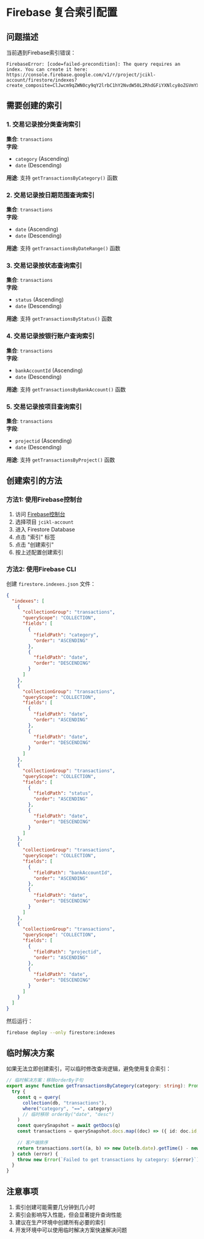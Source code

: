 # Firebase 复合索引配置

## 问题描述
当前遇到Firebase索引错误：
```
FirebaseError: [code=failed-precondition]: The query requires an index. You can create it here: https://console.firebase.google.com/v1/r/project/jcikl-account/firestore/indexes?create_composite=ClJwcm9qZWN0cy9qY2lrbC1hY2NvdW50L2RhdGFiYXNlcy8oZGVmYXVsdCkvY29sbGVjdGlvbkdyb3Vwcy90cmFuc2FjdGlvbnMvaW5kZXhlcy9fEAEaDAoIY2F0ZWdvcnkQARoICgRkYXRlEAIaDAoIX19uYW1lX18QAg
```

## 需要创建的索引

### 1. 交易记录按分类查询索引
**集合**: `transactions`  
**字段**: 
- `category` (Ascending)
- `date` (Descending)

**用途**: 支持 `getTransactionsByCategory()` 函数

### 2. 交易记录按日期范围查询索引
**集合**: `transactions`  
**字段**: 
- `date` (Ascending)
- `date` (Descending)

**用途**: 支持 `getTransactionsByDateRange()` 函数

### 3. 交易记录按状态查询索引
**集合**: `transactions`  
**字段**: 
- `status` (Ascending)
- `date` (Descending)

**用途**: 支持 `getTransactionsByStatus()` 函数

### 4. 交易记录按银行账户查询索引
**集合**: `transactions`  
**字段**: 
- `bankAccountId` (Ascending)
- `date` (Descending)

**用途**: 支持 `getTransactionsByBankAccount()` 函数

### 5. 交易记录按项目查询索引
**集合**: `transactions`  
**字段**: 
- `projectid` (Ascending)
- `date` (Descending)

**用途**: 支持 `getTransactionsByProject()` 函数

## 创建索引的方法

### 方法1: 使用Firebase控制台
1. 访问 [Firebase控制台](https://console.firebase.google.com/)
2. 选择项目 `jcikl-account`
3. 进入 Firestore Database
4. 点击 "索引" 标签
5. 点击 "创建索引"
6. 按上述配置创建索引

### 方法2: 使用Firebase CLI
创建 `firestore.indexes.json` 文件：

```json
{
  "indexes": [
    {
      "collectionGroup": "transactions",
      "queryScope": "COLLECTION",
      "fields": [
        {
          "fieldPath": "category",
          "order": "ASCENDING"
        },
        {
          "fieldPath": "date",
          "order": "DESCENDING"
        }
      ]
    },
    {
      "collectionGroup": "transactions",
      "queryScope": "COLLECTION",
      "fields": [
        {
          "fieldPath": "date",
          "order": "ASCENDING"
        },
        {
          "fieldPath": "date",
          "order": "DESCENDING"
        }
      ]
    },
    {
      "collectionGroup": "transactions",
      "queryScope": "COLLECTION",
      "fields": [
        {
          "fieldPath": "status",
          "order": "ASCENDING"
        },
        {
          "fieldPath": "date",
          "order": "DESCENDING"
        }
      ]
    },
    {
      "collectionGroup": "transactions",
      "queryScope": "COLLECTION",
      "fields": [
        {
          "fieldPath": "bankAccountId",
          "order": "ASCENDING"
        },
        {
          "fieldPath": "date",
          "order": "DESCENDING"
        }
      ]
    },
    {
      "collectionGroup": "transactions",
      "queryScope": "COLLECTION",
      "fields": [
        {
          "fieldPath": "projectid",
          "order": "ASCENDING"
        },
        {
          "fieldPath": "date",
          "order": "DESCENDING"
        }
      ]
    }
  ]
}
```

然后运行：
```bash
firebase deploy --only firestore:indexes
```

## 临时解决方案
如果无法立即创建索引，可以临时修改查询逻辑，避免使用复合索引：

```typescript
// 临时解决方案：移除orderBy子句
export async function getTransactionsByCategory(category: string): Promise<Transaction[]> {
  try {
    const q = query(
      collection(db, "transactions"),
      where("category", "==", category)
      // 临时移除 orderBy("date", "desc")
    )
    const querySnapshot = await getDocs(q)
    const transactions = querySnapshot.docs.map((doc) => ({ id: doc.id, ...doc.data() }) as Transaction)
    
    // 客户端排序
    return transactions.sort((a, b) => new Date(b.date).getTime() - new Date(a.date).getTime())
  } catch (error) {
    throw new Error(`Failed to get transactions by category: ${error}`)
  }
}
```

## 注意事项
1. 索引创建可能需要几分钟到几小时
2. 索引会影响写入性能，但会显著提升查询性能
3. 建议在生产环境中创建所有必要的索引
4. 开发环境中可以使用临时解决方案快速解决问题
